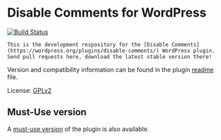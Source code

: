 # Disable Comments for WordPress

[![Build Status](https://travis-ci.org/solarissmoke/disable-comments.svg?branch=master)](https://travis-ci.org/solarissmoke/disable-comments)

	This is the development respository for the [Disable Comments](https://wordpress.org/plugins/disable-comments/) WordPress plugin. Send pull requests here, download the latest stable version there!

Version and compatibility information can be found in the plugin [readme](https://github.com/solarissmoke/disable-comments/blob/master/readme.txt) file.

License: [GPLv2](https://www.gnu.org/licenses/gpl-2.0.html)

## Must-Use version

A [must-use version](https://github.com/solarissmoke/disable-comments-mu) of the plugin is also available.
